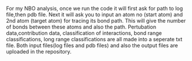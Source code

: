 For my NBO analysis, once we run the code it will first ask for path to log file,then pdb file.
Next it will ask you to input an atom no (start atom) and 2nd atom (target atom) for tracing its bond path. This will give the number of bonds between these atoms and also the path.
Pertubation data,contribution data, classification of interactions, bond range classifications, long range classifications are all made into a seperate txt file.
Both input files(log files and pdb files) and also the output files are uploaded in the repository.
